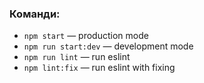 ### Команди:

- `npm start` &mdash; production mode
- `npm run start:dev` &mdash; development mode
- `npm run lint` &mdash; run eslint
- `npm lint:fix` &mdash; run eslint with fixing
